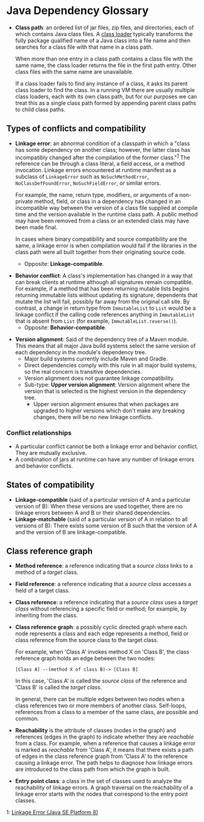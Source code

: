 # Java Dependency Glossary

- **Class path**: an ordered list of jar files, zip files, and directories, each of which
  contains Java class files.
  A [class loader](https://docs.oracle.com/javase/7/docs/api/java/lang/ClassLoader.html)
  typically transforms the fully package qualified name of a Java class
  into a file name and then searches for a class file with that name in a class path.
  
  When more than one entry in a class path contains a class file with the same name,
  the class loader returns the file in the first path entry.
  Other class files with the same name are unavailable.
  
  If a class loader fails to find any instance of a class, it asks its parent class loader
  to find the class. In a running VM there are usually multiple class loaders,
  each with its own class path, but for our purposes we can treat this as 
  a single class path formed by appending parent class paths to child class paths.

## Types of conflicts and compatibility

<a name="linkage-error"></a>
- **Linkage error**: an abnormal condition of a classpath in which a
  "class has some dependency on another class; however, the
  latter class has incompatibly changed after the compilation of the
  former class."<sup>[1](#myfootnote1)</sup> The reference can be
  through a class literal, a field access, or a method invocation.
  Linkage errors encountered at runtime manifest as a subclass of
  `LinkageError` such as `NoSuchMethodError`, `NoClassDefFoundError`,
  `NoSuchFieldError`, or similar errors.

  For example, the name, return type, modifiers, or arguments of a
  non-private method, field, or class in a dependency has changed in an
  incompatible way between the version of a class file supplied at
  compile time and the version available in the runtime class path. A
  public method may have been removed from a class or an extended class
  may have been made final.
  
  In cases where binary compatibility and source compatibility are the
  same, a linkage error is when compilation would fail if the libraries
  in the class path were all built together from their originating
  source code.
  
  - Opposite: **Linkage-compatible**.

<a name="behavior-conflict"></a>
- **Behavior conflict**: A class's implementation has changed in a way that
  can break clients at runtime although all signatures remain compatible. For
  example, if a method that has been returning mutable lists begins returning
  immutable lists without updating its signature, dependents that mutate the
  list will fail, possibly far away from the original call site. By contrast, a
  change in return type from `ImmutableList` to `List` would be a linkage
  conflict if the calling code references anything in `ImmutableList` that is
  absent from `List` (for example, `ImmutableList.reverse()`).
  - Opposite: **Behavior-compatible**.

<a name="version-alignment"></a>
<a name="upper-version-alignment"></a>
- **Version alignment**: Said of the dependency tree of a Maven module. This
  means that all major Java build systems select the same version of each dependency
  in the module's dependency tree.
  - Major build systems currently include Maven and Gradle.
  - Direct dependencies comply with this rule in
    all major build systems, so the real concern is transitive dependencies.
  - Version alignment does not guarantee linkage compatibility.
  - Sub-type: **Upper version alignment**: Version alignment where the version
    that is selected is the highest version in the dependency tree.
    - Upper version alignment ensures that when packages are upgraded
      to higher versions which don't make any breaking changes, there
      will be no new linkage conflicts.


### Conflict relationships

- A particular conflict cannot be both a linkage error and behavior conflict.
  They are mutually exclusive.
- A combination of jars at runtime can have any number of linkage errors and
  behavior conflicts.

## States of compatibility

<a name="linkage-compatible"></a>
- **Linkage-compatible** (said of a particular version of A and a particular
  version of B): When these versions are used together, there are no linkage
  errors between A and B or their shared dependencies.
<a name="linkage-matchable-version"></a>
- **Linkage-matchable** (said of a particular version of A in relation
  to all versions of B): There exists some version of B such that the version of
  A and the version of B are linkage-compatible.

## Class reference graph

<a name="method-reference"></a>
- **Method reference**: a reference indicating that a _source class_ links to a method of
  a _target_ class.

<a name="field-reference"></a>
- **Field reference**: a reference indicating that a _source class_ accesses a field of
  a target class.

<a name="class-reference"></a>
- **Class reference**: a reference indicating that a _source class_ uses a _target
  class_ without referencing a specific field or method;
  for example, by inheriting from the class.

<a name="class-reference-graph"></a>
- **Class reference graph**: a possibly cyclic directed graph where each node represents
  a class and each edge represents a method, field or class reference from the
  source class to the target class.

  For example, when 'Class A' invokes method X on 'Class B',
  the class reference graph holds an edge between the two nodes:

  ```
  [Class A] --(method X of class B)-> [Class B]
  ```

  In this case, 'Class A' is called the _source class_ of the reference and
  'Class B' is called the _target class_.

  In general, there can be multiple edges between two nodes when
  a class references two or more members of another class.
  Self-loops, references from a class to a member of the same class, are possible and common.

<a name="reachability"></a>
- **Reachability** is the attribute of classes (nodes in the graph)
  and references (edges in the graph) to indicate whether they are
  _reachable_ from a class. For example, when a reference that causes
  a linkage error is marked as _reachable_ from 'Class A', it means that
  there exists a path of edges in the class reference graph from 'Class A'
  to the reference causing a linkage error.
  The path helps to diagnose how linkage errors are introduced to the
  class path from which the graph is built.

<a name="entry-point-class"></a>
- **Entry point class**: a class in the set of classes used to analyze
  the reachability of linkage errors. A graph traversal on the reachability
  of a linkage error starts with the nodes that correspond to the
  entry point classes.

<a name="myfootnote1">1</a>: [Linkage Error (Java SE Platform 8)](https://docs.oracle.com/javase/8/docs/api/java/lang/LinkageError.html)

